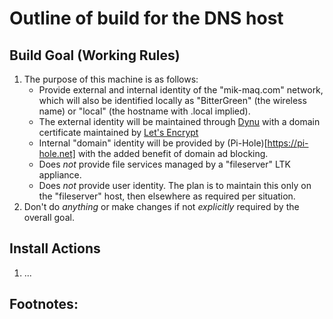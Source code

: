 Outline of build for the DNS host
======

## Build Goal (Working Rules)
   1. The purpose of this machine is as follows:
      * Provide external and internal identity of the "mik-maq.com" network, which will also be identified locally as
        "BitterGreen" (the wireless name) or "local" (the hostname with .local implied).
      * The external identity will be maintained through [Dynu](https://dynu.com) with a domain certificate maintained
        by [Let's Encrypt](https://letsencrypt.org)
      * Internal "domain" identity will be provided by (Pi-Hole)[https://pi-hole.net] with the added benefit of domain
        ad blocking.
      * Does *not* provide file services managed by a "fileserver" LTK appliance.
      * Does *not* provide user identity. The plan is to maintain this only on the "fileserver" host, then elsewhere
        as required per situation.
   2. Don't do *anything* or make changes if not *explicitly* required by the overall goal.

## Install Actions
   1. ...
       
## Footnotes:
   [^1]: ...
